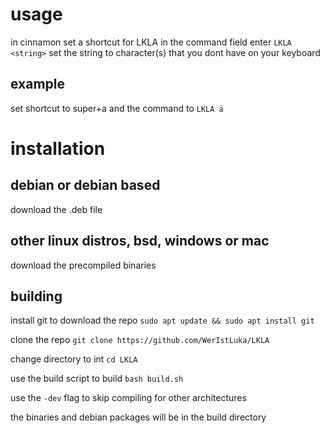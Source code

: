 # usage
in cinnamon set a shortcut for LKLA
in the command field enter `LKLA <string>`
set the string to character(s) that you dont have on your keyboard

## example
set shortcut to super+a and the command to `LKLA ä`

# installation
## debian or debian based
download the .deb file
## other linux distros, bsd, windows or mac
download the precompiled binaries

## building
install git to download the repo ```sudo apt update && sudo apt install git```

clone the repo ```git clone https://github.com/WerIstLuka/LKLA```

change directory to int ```cd LKLA```

use the build script to build ```bash build.sh```

use the `-dev` flag to skip compiling for other architectures

the binaries and debian packages will be in the build directory
